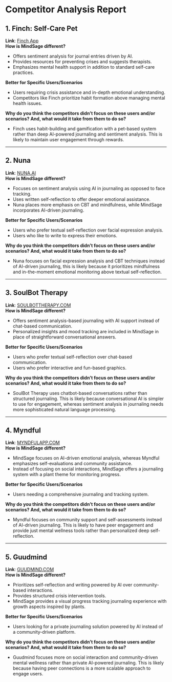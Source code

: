 # Competitor Analysis Report

## 1. Finch: Self-Care Pet
**Link**: [Finch App](https://play.google.com/store/apps/details?id=com.finch.finch&hl=en_CA)  
**How is MindSage different?**
- Offers sentiment analysis for journal entries driven by AI.
- Provides resources for preventing crises and suggests therapists.
- Emphasizes mental health support in addition to standard self-care practices.

**Better for Specific Users/Scenarios**
- Users requiring crisis assistance and in-depth emotional understanding.
- Competitors like Finch prioritize habit formation above managing mental health issues.

**Why do you think the competitors didn’t focus on these users and/or scenarios? And, what would it take from them to do so?**
- Finch uses habit-building and gamification with a pet-based system rather than deep AI-powered journaling and sentiment analysis. This is likely to maintain user engagement through rewards.

---

## 2. Nuna
**Link**: [NUNA.AI](https://www.nuna.ai)  
**How is MindSage different?**
- Focuses on sentiment analysis using AI in journaling as opposed to face tracking.
- Uses written self-reflection to offer deeper emotional assistance.
- Nuna places more emphasis on CBT and mindfulness, while MindSage incorporates AI-driven journaling.

**Better for Specific Users/Scenarios**
- Users who prefer textual self-reflection over facial expression analysis.
- Users who like to write to express their emotions.

**Why do you think the competitors didn’t focus on these users and/or scenarios? And, what would it take from them to do so?**
- Nuna focuses on facial expression analysis and CBT techniques instead of AI-driven journaling, this is likely because it prioritizes mindfulness and in-the-moment emotional monitoring above textual self-reflection.

---

## 3. SoulBot Therapy
**Link**: [SOULBOTTHERAPY.COM](https://www.soulbottherapy.com)  
**How is MindSage different?**
- Offers sentiment analysis-based journaling with AI support instead of chat-based communication.
- Personalized insights and mood tracking are included in MindSage in place of straightforward conversational answers.

**Better for Specific Users/Scenarios**
- Users who prefer textual self-reflection over chat-based communication.
- Users who prefer interactive and fun-based graphics.

**Why do you think the competitors didn’t focus on these users and/or scenarios? And, what would it take from them to do so?**
- SoulBot Therapy uses chatbot-based conversations rather than structured journaling. This is likely because conversational AI is simpler to use for engagement, whereas sentiment analysis in journaling needs more sophisticated natural language processing.

---

## 4. Myndful
**Link**: [MYNDFULAPP.COM](https://www.myndfulapp.com)  
**How is MindSage different?**
- MindSage focuses on AI-driven emotional analysis, whereas Myndful emphasizes self-evaluations and community assistance.
- Instead of focusing on social interactions, MindSage offers a journaling system with a plant theme for monitoring progress.

**Better for Specific Users/Scenarios**
- Users needing a comprehensive journaling and tracking system.

**Why do you think the competitors didn’t focus on these users and/or scenarios? And, what would it take from them to do so?**
- Myndful focuses on community support and self-assessments instead of AI-driven journaling. This is likely to have peer engagement and provide just mental wellness tools rather than personalized deep self-reflection.

---

## 5. Guudmind
**Link**: [GUUDMIND.COM](https://www.guudmind.com)  
**How is MindSage different?**
- Prioritizes self-reflection and writing powered by AI over community-based interactions.
- Provides structured crisis intervention tools.
- MindSage provides a visual progress tracking journaling experience with growth aspects inspired by plants.

**Better for Specific Users/Scenarios**
- Users looking for a private journaling solution powered by AI instead of a community-driven platform.

**Why do you think the competitors didn’t focus on these users and/or scenarios? And, what would it take from them to do so?**
- Guudmind focuses more on social interaction and community-driven mental wellness rather than private AI-powered journaling. This is likely because having peer connections is a more scalable approach to engage users.
